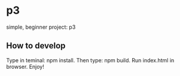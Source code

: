 # p3
simple, beginner project: p3

## How to develop
Type in teminal: npm install.
Then type: npm build.
Run index.html in browser.
Enjoy!
